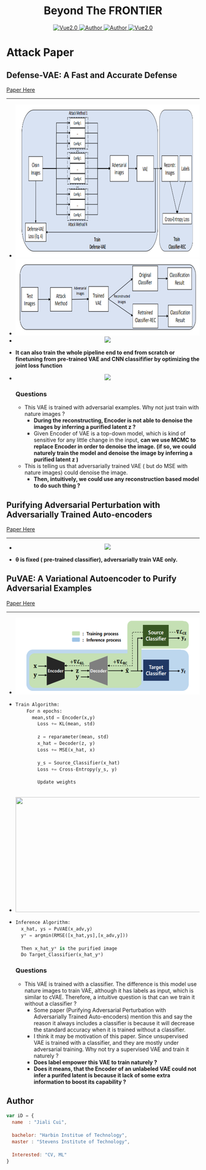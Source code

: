 <h1 align="center">Beyond The FRONTIER</h1>

<p align="center">
    <a href="https://www.tensorflow.org/">
        <img src="https://img.shields.io/badge/Tensorflow-1.13-green" alt="Vue2.0">
    </a>
    <a href="https://github.com/CuiJiali-CV/">
        <img src="https://img.shields.io/badge/Author-JialiCui-blueviolet" alt="Author">
    </a>
    <a href="https://github.com/CuiJiali-CV/">
        <img src="https://img.shields.io/badge/Email-cuijiali961224@gmail.com-blueviolet" alt="Author">
    </a>
    <a href="https://www.stevens.edu/">
        <img src="https://img.shields.io/badge/College-SIT-green" alt="Vue2.0">
    </a>
</p>








# Attack Paper



## **Defense-VAE: A Fast and Accurate Defense**

[Paper Here](https://arxiv.org/pdf/1812.06570.pdf)

****

* <div align="center">
      <img src="https://github.com/CuiJiali-CV/attack-paper-note/raw/main/defense-vae/train.png" height="400" width="1000" >
  </div>

* <div align="center">
      <img src="https://github.com/CuiJiali-CV/attack-paper-note/raw/main/defense-vae/test.png" height="200" width="1000" >
  </div>

* <div align="center">
      <img src="https://latex.codecogs.com/gif.latex?\pounds&space;_{Defense-VAE}=-E_{q(z|\hat{x})}[logp(x|z)]&plus;D_{KL}(q(z|\hat{x})||p(z))" >
  </div>

* **It can also train the whole pipeline end to end from scratch or finetuning from pre-trained VAE and CNN classififier by optimizing the joint loss function**

* <div align="center">
      <img src="https://latex.codecogs.com/gif.latex?\pounds&space;_{End-to-End}=&space;\pounds&space;_{Defense-VAE}&space;&plus;&space;\lambda\pounds&space;_{Cross-Entropy}" >
  </div>


  ### Questions

  - This VAE is trained with adversarial examples. Why not just train with nature images ? 
    - **During the reconstructing, Encoder is not able to denoise the images by inferring a purified latent z ?**
    - Given Encoder of VAE is a top-down model, which is kind of sensitive for any little change in the input, **can we use MCMC to replace Encoder in order to denoise the image. (if so, we could naturely train the model and denoise the image by inferring a purified latent z )**
  - This is telling us that adversarially trained VAE ( but do MSE with nature images) could denoise the image. 
    - **Then, intuitively, we could use any reconstruction based model to do such thing ?**

  

  

## **Purifying Adversarial Perturbation with Adversarially Trained Auto-encoders**

  [Paper Here](https://arxiv.org/pdf/1905.10729.pdf)

****

- <div align="center">
      <img src="https://latex.codecogs.com/gif.latex?min_{\o&space;}E_{(x,y)\in&space;\chi&space;}[max_{\delta\in&space;S}L(\theta;AE_{\o}(x&plus;\delta),y)&plus;\lambda&space;L_{Cross-Entropy}(AE_{\o}(x),x)]" >
  </div>

- **θ is fixed ( pre-trained classifier), adversarially train VAE only.**





## **PuVAE: A Variational Autoencoder to Purify Adversarial Examples**

   [Paper Here](https://arxiv.org/pdf/1903.00585.pdf)

****

- <div align="center">
      <img src="https://github.com/CuiJiali-CV/attack-paper-note/raw/main/PuVAE/Train.png" height="200" width="600" >
  </div>

- ```python
  Train Algorithm:
      For n epochs:
  		mean,std = Encoder(x,y)
          Loss += KL(mean, std)
          
          z = reparameter(mean, std)
          x_hat = Decoder(z, y)
          Loss += MSE(x_hat, x)
          
          y_s = Source_Classifier(x_hat)
          Loss += Cross-Entropy(y_s, y)
          
          Update weights
      
  ```

- <div align="center">
      <img src="https://github.com/CuiJiali-CV/attack-paper-note/raw/main/PuVAE/test.png" height="300" width="800" >
  </div>

- ```python
  Inference Algorithm:
  	x_hat, ys = PuVAE(x_adv,y)
  	y* = argmin(RMSE([x_hat,ys],[x_adv,y]))
  	
  	Then x_hat_y* is the purified image
  	Do Target_Classifier(x_hat_y*)
  ```

  ### Questions

  - This VAE is trained with a classifier. The difference is this model use nature images to train VAE, although it has labels as input, which is similar to cVAE.  Therefore, a intuitive question is that can we train it without a classifier ?
    - Some paper (Purifying Adversarial Perturbation with Adversarially Trained Auto-encoders) mention this and say the reason it always includes a classifier is because it will decrease the standard accuracy when it is trained without a classifier.
    - I think it may be motivation of this paper. Since unsupervised VAE is trained with a classifier, and they are mostly under adversarial training. Why not try a supervised VAE and train it naturely ?
    - **Does label empower this VAE to train naturely ?** 
    - **Does it means, that the Encoder of an unlabeled VAE could not infer a purifed latent is because it lack of some extra information to boost its capability ?**

  

  



  


## Author

```javascript
var iD = {
  name  : "Jiali Cui",
  
  bachelor: "Harbin Institue of Technology",
  master : "Stevens Institute of Technology",
  
  Interested: "CV, ML"
}
```
